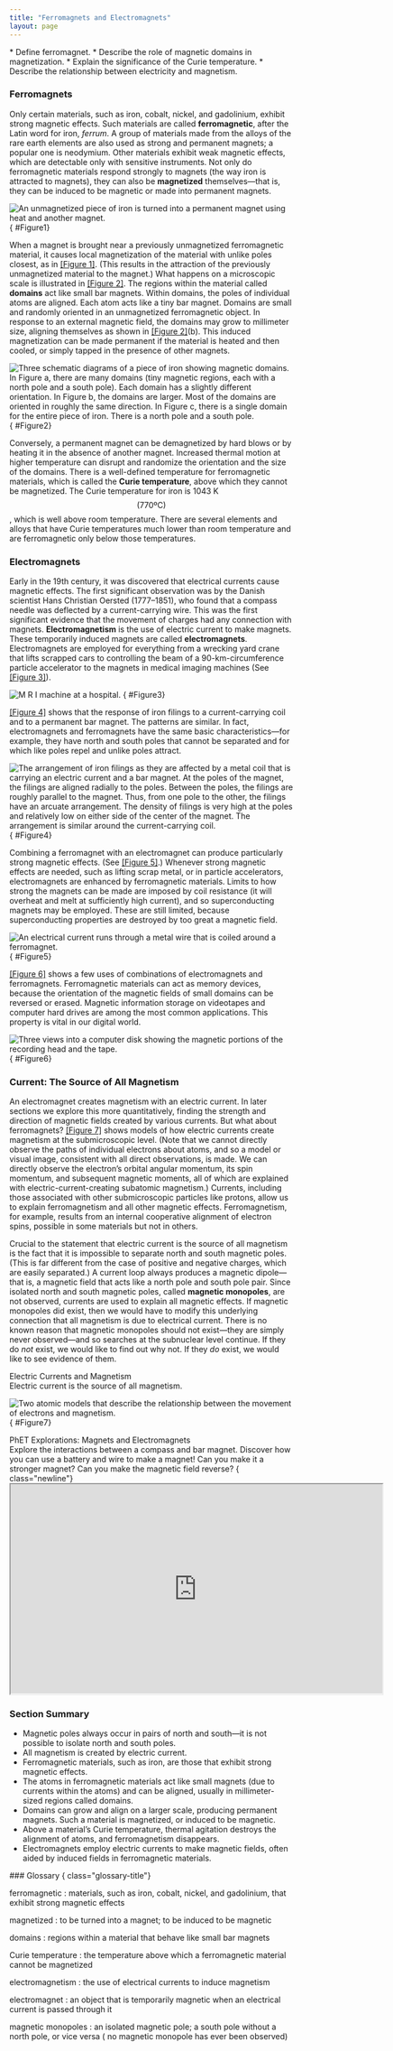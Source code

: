 ```yaml
---
title: "Ferromagnets and Electromagnets"
layout: page
---
```


<div class="abstract" markdown="1">
* Define ferromagnet.
* Describe the role of magnetic domains in magnetization.
* Explain the significance of the Curie temperature.
* Describe the relationship between electricity and magnetism.
</div>

### Ferromagnets

Only certain materials, such as iron, cobalt, nickel, and gadolinium, exhibit
strong magnetic effects. Such materials are called **ferromagnetic**, after the
Latin word for iron, *ferrum*. A group of materials made from the alloys of the
rare earth elements are also used as strong and permanent magnets; a popular one
is neodymium. Other materials exhibit weak magnetic effects, which are
detectable only with sensitive instruments. Not only do ferromagnetic materials
respond strongly to magnets (the way iron is attracted to magnets), they can
also be **magnetized** themselves—that is, they can be induced to be magnetic or
made into permanent magnets.

![An unmagnetized piece of iron is turned into a permanent magnet using heat and another magnet.](../resources/Figure_22_02_01a.jpg "An unmagnetized piece of iron is placed between two magnets, heated, and then cooled, or simply tapped when cold. The iron becomes a permanent magnet with the poles aligned as shown: its south pole is adjacent to the north pole of the original magnet, and its north pole is adjacent to the south pole of the original magnet. Note that there are attractive forces between the magnets.")
{ #Figure1}

When a magnet is brought near a previously unmagnetized ferromagnetic material,
it causes local magnetization of the material with unlike poles closest, as
in [[Figure 1]](#Figure1). (This results in the attraction of the previously
unmagnetized material to the magnet.) What happens on a microscopic scale is
illustrated in [[Figure 2]](#Figure2). The regions within the material called **domains** act like small bar magnets. Within domains, the poles of individual
atoms are aligned. Each atom acts like a tiny bar magnet. Domains are small and
randomly oriented in an unmagnetized ferromagnetic object. In response to an
external magnetic field, the domains may grow to millimeter size, aligning
themselves as shown in [[Figure 2]](#Figure2)(b). This induced magnetization can
be made permanent if the material is heated and then cooled, or simply tapped in
the presence of other magnets.

![Three schematic diagrams of a piece of iron showing magnetic domains. In Figure a, there are many domains (tiny magnetic regions, each with a north pole and a south pole). Each domain has a slightly different orientation. In Figure b, the domains are larger. Most of the domains are oriented in roughly the same direction. In Figure c, there is a single domain for the entire piece of iron. There is a north pole and a south pole.](../resources/Figure_22_02_02a.jpg "(a) An unmagnetized piece of iron (or other ferromagnetic material) has randomly oriented domains. (b) When magnetized by an external field, the domains show greater alignment, and some grow at the expense of others. Individual atoms are aligned within domains; each atom acts like a tiny bar magnet.")
{ #Figure2}

Conversely, a permanent magnet can be demagnetized by hard blows or by heating
it in the absence of another magnet. Increased thermal motion at higher
temperature can disrupt and randomize the orientation and the size of the
domains. There is a well-defined temperature for ferromagnetic materials, which
is called the **Curie temperature**, above which they cannot be magnetized. The
Curie temperature for iron is 1043 K $$\left(770 \text{ºC}\right) $$ , which is
well above room temperature. There are several elements and alloys that have
Curie temperatures much lower than room temperature and are ferromagnetic only
below those temperatures.

### Electromagnets

Early in the 19th century, it was discovered that electrical currents cause
magnetic effects. The first significant observation was by the Danish scientist
Hans Christian Oersted (1777–1851), who found that a compass needle was
deflected by a current-carrying wire. This was the first significant evidence
that the movement of charges had any connection with magnets. **Electromagnetism** is the use of electric current to make magnets. These
temporarily induced magnets are called **electromagnets**. Electromagnets are
employed for everything from a wrecking yard crane that lifts scrapped cars to
controlling the beam of a 90-km-circumference particle accelerator to the
magnets in medical imaging machines (See [[Figure 3]](#Figure3)).

![M R I machine at a hospital.](../resources/Figure_22_02_03a.jpg "Instrument for magnetic resonance imaging (MRI). The device uses a superconducting cylindrical coil for the main magnetic field. The patient goes into this &#x201C;tunnel&#x201D; on the gurney. (credit: Bill McChesney, Flickr)")
{ #Figure3}

[[Figure 4]](#Figure4) shows that the response of iron filings to a
current-carrying coil and to a permanent bar magnet. The patterns are similar.
In fact, electromagnets and ferromagnets have the same basic characteristics—for
example, they have north and south poles that cannot be separated and for which
like poles repel and unlike poles attract.

![The arrangement of iron filings as they are affected by a metal coil that is carrying an electric current and a bar magnet. At the poles of the magnet, the filings are aligned radially to the poles. Between the poles, the filings are roughly parallel to the magnet. Thus, from one pole to the other, the filings have an arcuate arrangement. The density of filings is very high at the poles and relatively low on either side of the center of the magnet. The arrangement is similar around the current-carrying coil.](../resources/Figure_22_02_04a1.jpg "Iron filings near (a) a current-carrying coil and (b) a magnet act like tiny compass needles, showing the shape of their fields. Their response to a current-carrying coil and a permanent magnet is seen to be very similar, especially near the ends of the coil and the magnet.")
{ #Figure4}

Combining a ferromagnet with an electromagnet can produce particularly strong
magnetic effects. (See [[Figure 5]](#Figure5).) Whenever strong magnetic effects
are needed, such as lifting scrap metal, or in particle accelerators,
electromagnets are enhanced by ferromagnetic materials. Limits to how strong the
magnets can be made are imposed by coil resistance (it will overheat and melt at
sufficiently high current), and so superconducting magnets may be employed.
These are still limited, because superconducting properties are destroyed by too
great a magnetic field.

![An electrical current runs through a metal wire that is coiled around a ferromagnet.](../resources/Figure_22_02_05a.jpg "An electromagnet with a ferromagnetic core can produce very strong magnetic effects. Alignment of domains in the core produces a magnet, the poles of which are aligned with the electromagnet.")
{ #Figure5}

[[Figure 6]](#Figure6) shows a few uses of combinations of electromagnets and
ferromagnets. Ferromagnetic materials can act as memory devices, because the
orientation of the magnetic fields of small domains can be reversed or erased.
Magnetic information storage on videotapes and computer hard drives are among
the most common applications. This property is vital in our digital world.

![Three views into a computer disk showing the magnetic portions of the recording head and the tape.](../resources/Figure_22_02_06a.jpg "An electromagnet induces regions of permanent magnetism on a floppy disk coated with a ferromagnetic material. The information stored here is digital (a region is either magnetic or not); in other applications, it can be analog (with a varying strength), such as on audiotapes.")
{ #Figure6}

### Current: The Source of All Magnetism

An electromagnet creates magnetism with an electric current. In later sections
we explore this more quantitatively, finding the strength and direction of
magnetic fields created by various currents. But what about
ferromagnets? [[Figure 7]](#Figure7) shows models of how electric currents
create magnetism at the submicroscopic level. (Note that we cannot directly
observe the paths of individual electrons about atoms, and so a model or visual
image, consistent with all direct observations, is made. We can directly observe
the electron’s orbital angular momentum, its spin momentum, and subsequent
magnetic moments, all of which are explained with electric-current-creating
subatomic magnetism.) Currents, including those associated with other
submicroscopic particles like protons, allow us to explain ferromagnetism and
all other magnetic effects. Ferromagnetism, for example, results from an
internal cooperative alignment of electron spins, possible in some materials but
not in others.

Crucial to the statement that electric current is the source of all magnetism is
the fact that it is impossible to separate north and south magnetic poles. (This
is far different from the case of positive and negative charges, which are
easily separated.) A current loop always produces a magnetic dipole—that is, a
magnetic field that acts like a north pole and south pole pair. Since isolated
north and south magnetic poles, called **magnetic monopoles**, are not observed,
currents are used to explain all magnetic effects. If magnetic monopoles did
exist, then we would have to modify this underlying connection that all
magnetism is due to electrical current. There is no known reason that magnetic
monopoles should not exist—they are simply never observed—and so searches at the
subnuclear level continue. If they do *not* exist, we would like to find out why
not. If they *do* exist, we would like to see evidence of them.

<div class="note" data-has-label="true" data-label="" markdown="1">
<div class="title">
Electric Currents and Magnetism
</div>
Electric current is the source of all magnetism.

</div>

![Two atomic models that describe the relationship between the movement of electrons and magnetism.](../resources/Figure_22_02_07a.jpg "(a) In the planetary model of the atom, an electron orbits a nucleus, forming a closed-current loop and producing a magnetic field with a north pole and a south pole. (b) Electrons have spin and can be crudely pictured as rotating charge, forming a current that produces a magnetic field with a north pole and a south pole. Neither the planetary model nor the image of a spinning electron is completely consistent with modern physics. However, they do provide a useful way of understanding phenomena. ")
{ #Figure7}

<div class="note" data-has-label="true" class="interactive" data-label="" markdown="1">
<div class="title">
PhET Explorations: Magnets and Electromagnets
</div>
Explore the interactions between a compass and bar magnet. Discover how you can use a battery and wire to make a magnet! Can you make it a stronger magnet? Can you make the magnetic field reverse?
{ class="newline"}

<div class="media"  data-alt="magnets and electromagnets">
<iframe width="660" height="371.4" src="https://veillette.github.io/simulations/magnets-and-electromagnets/#sim-bar-magnet"></iframe>
</div>
</div>

### Section Summary

* Magnetic poles always occur in pairs of north and south—it is not possible to
  isolate north and south poles.
* All magnetism is created by electric current.
* Ferromagnetic materials, such as iron, are those that exhibit strong magnetic
  effects.
* The atoms in ferromagnetic materials act like small magnets (due to currents
  within the atoms) and can be aligned, usually in millimeter-sized regions
  called domains.
* Domains can grow and align on a larger scale, producing permanent magnets.
  Such a material is magnetized, or induced to be magnetic.
* Above a material’s Curie temperature, thermal agitation destroys the alignment
  of atoms, and ferromagnetism disappears.
* Electromagnets employ electric currents to make magnetic fields, often aided
  by induced fields in ferromagnetic materials.

<div class="glossary" markdown="1">
### Glossary
{ class="glossary-title"}

ferromagnetic
: materials, such as iron, cobalt, nickel, and gadolinium, that exhibit strong
magnetic effects

magnetized
: to be turned into a magnet; to be induced to be magnetic

domains
: regions within a material that behave like small bar magnets

Curie temperature
: the temperature above which a ferromagnetic material cannot be magnetized

electromagnetism
: the use of electrical currents to induce magnetism

electromagnet
: an object that is temporarily magnetic when an electrical current is passed
through it

magnetic monopoles
: an isolated magnetic pole; a south pole without a north pole, or vice versa (
no magnetic monopole has ever been observed)

</div>
